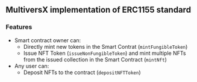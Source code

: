 ## MultiversX implementation of ERC1155 standard

### Features 
+ Smart contract owner can:
    + Directly mint new tokens in the Smart Contrat (```mintFungibleToken```)
    + Issue NFT Token (```issueNonFungibleToken```) and mint multiple NFTs from the issued collection in the Smart Contract (```mintNft```) 
+ Any user can:
    + Deposit NFTs to the contract (```depositNFTToken```)
